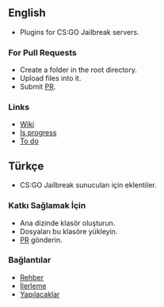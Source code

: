 ## English
- Plugins for CS:GO Jailbreak servers.

### For Pull Requests
- Create a folder in the root directory.
- Upload files into it.
- Submit [PR](https://github.com/SourcePawnX/CSGO-Jailbreak/pulls).

### Links
- [Wiki](https://github.com/SourcePawnX/CSGO-Jailbreak/wiki)
- [Is progress](https://github.com/SourcePawnX/CSGO-Jailbreak/blob/main/is_progress.md)
- [To do](https://github.com/SourcePawnX/CSGO-Jailbreak/blob/main/to_do.md)

## Türkçe
- CS:GO Jailbreak sunucuları için eklentiler.

### Katkı Sağlamak İçin
- Ana dizinde klasör oluşturun.
- Dosyaları bu klasöre yükleyin.
- [PR](https://github.com/SourcePawnX/CSGO-Jailbreak/pulls) gönderin.

### Bağlantılar
- [Rehber](https://github.com/SourcePawnX/CSGO-Jailbreak/wiki)
- [İlerleme](https://github.com/SourcePawnX/CSGO-Jailbreak/blob/main/is_progress.md)
- [Yapılacaklar](https://github.com/SourcePawnX/CSGO-Jailbreak/blob/main/to_do.md)
